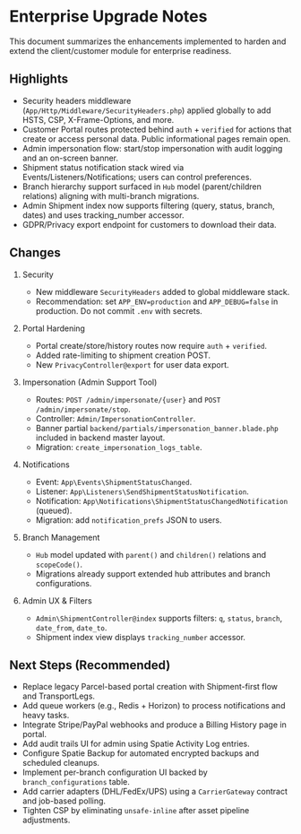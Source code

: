 # Enterprise Upgrade Notes

This document summarizes the enhancements implemented to harden and extend the client/customer module for enterprise readiness.

## Highlights

- Security headers middleware (`App/Http/Middleware/SecurityHeaders.php`) applied globally to add HSTS, CSP, X-Frame-Options, and more.
- Customer Portal routes protected behind `auth` + `verified` for actions that create or access personal data. Public informational pages remain open.
- Admin impersonation flow: start/stop impersonation with audit logging and an on-screen banner.
- Shipment status notification stack wired via Events/Listeners/Notifications; users can control preferences.
- Branch hierarchy support surfaced in `Hub` model (parent/children relations) aligning with multi-branch migrations.
- Admin Shipment index now supports filtering (query, status, branch, dates) and uses tracking_number accessor.
- GDPR/Privacy export endpoint for customers to download their data.

## Changes

1. Security
   - New middleware `SecurityHeaders` added to global middleware stack.
   - Recommendation: set `APP_ENV=production` and `APP_DEBUG=false` in production. Do not commit `.env` with secrets.

2. Portal Hardening
   - Portal create/store/history routes now require `auth` + `verified`.
   - Added rate-limiting to shipment creation POST.
   - New `PrivacyController@export` for user data export.

3. Impersonation (Admin Support Tool)
   - Routes: `POST /admin/impersonate/{user}` and `POST /admin/impersonate/stop`.
   - Controller: `Admin/ImpersonationController`.
   - Banner partial `backend/partials/impersonation_banner.blade.php` included in backend master layout.
   - Migration: `create_impersonation_logs_table`.

4. Notifications
   - Event: `App\Events\ShipmentStatusChanged`.
   - Listener: `App\Listeners\SendShipmentStatusNotification`.
   - Notification: `App\Notifications\ShipmentStatusChangedNotification` (queued).
   - Migration: add `notification_prefs` JSON to users.

5. Branch Management
   - `Hub` model updated with `parent()` and `children()` relations and `scopeCode()`.
   - Migrations already support extended hub attributes and branch configurations.

6. Admin UX & Filters
   - `Admin\ShipmentController@index` supports filters: `q`, `status`, `branch`, `date_from`, `date_to`.
   - Shipment index view displays `tracking_number` accessor.

## Next Steps (Recommended)

- Replace legacy Parcel-based portal creation with Shipment-first flow and TransportLegs.
- Add queue workers (e.g., Redis + Horizon) to process notifications and heavy tasks.
- Integrate Stripe/PayPal webhooks and produce a Billing History page in portal.
- Add audit trails UI for admin using Spatie Activity Log entries.
- Configure Spatie Backup for automated encrypted backups and scheduled cleanups.
- Implement per-branch configuration UI backed by `branch_configurations` table.
- Add carrier adapters (DHL/FedEx/UPS) using a `CarrierGateway` contract and job-based polling.
- Tighten CSP by eliminating `unsafe-inline` after asset pipeline adjustments.

